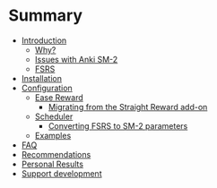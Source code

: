 # Summary

- [Introduction](README.md)
    - [Why?](guide/why.md)
    - [Issues with Anki SM-2](guide/issuesWithAnkiSM2.md)
    - [FSRS](guide/fsrs.md)
- [Installation](guide/installation.md)
- [Configuration](guide/configuration.md)
    - [Ease Reward](guide/easeReward.md)
        - [Migrating from the Straight Reward
        add-on](guide/straightRewardMigration.md)
    - [Scheduler](guide/scheduler.md)
        - [Converting FSRS to SM-2 parameters](guide/fsrsToSM2.md)
    - [Examples](guide/configurationExamples.md)
- [FAQ](guide/faq.md)
- [Recommendations](guide/recommendations.md)
- [Personal Results](guide/personalResults.md)
- [Support development](guide/supportDevelopment.md)
